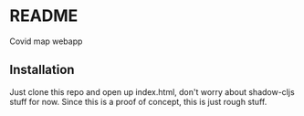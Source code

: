 # README

Covid map webapp

## Installation

Just clone this repo and open up index.html, don't worry about shadow-cljs stuff for now. Since this is a proof of concept, this is just rough stuff. 
